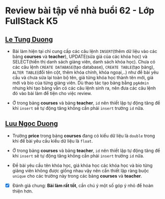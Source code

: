 # Review bài tập về nhà buổi 62 - Lớp FullStack K5

## [Le Tung Duong](https://github.com/duong1801/f8-fullstack-k5/blob/main/Day-52/bai-tap-52.sql)

- Bài làm hiện tại chỉ cung cấp các câu lệnh `INSERT`(thêm dữ liệu vào các bảng **courses** và **teacher**), UPDATE(sửa giá của các khóa học) và SELECT(hiển thị danh sách giảng viên, danh sách khóa học). Chưa có các câu lệnh `CREATE DATABASE`(tạo database), `CREATE TABLE`(tạo bảng), `ALTER TABLE`(đổi tên cột, thêm khóa chính, khóa ngoại,..) như đề bài yêu cầu và chưa sửa lại toàn bộ tên, giá từng khóa học thành tên mới, giá mới và bio của từng giảng viên. Dù thao tác tạo bảng bằng `pgAdmin` nhưng khi tạo bảng vẫn có các câu lệnh sinh ra, nên đưa các câu lệnh đó vào bài làm để tiện cho việc review.

- Ở trong bảng **courses** và bảng **teacher**, `id` nên thiết lập tự động tăng để khi `insert` sẽ tự động tăng không cần phải `insert` trường `id` nữa.

## [Luu Ngoc Duong](https://github.com/duongluu9898/k5_duongluu_baitap/blob/main/teachers.sql)

- Trường **price** trong bảng **courses** đang có kiểu dữ liệu là `double` trong khi để bài yêu cầu kiểu dữ liệu là `float`.

- Ở trong bảng **courses** và bảng **teacher**, `id` nên thiết lập tự động tăng để khi `insert` sẽ tự động tăng không cần phải `insert` trường `id` nữa.

- Đề bài yêu cầu tên khóa học, giá khóa học các khóa học và bio từng giảng viên không được giống nhau vậy nên cần thiết lập ràng buộc `unique` cho các trường này trong các bảng **courses** và **teacher**.

- [x] Đánh giá chung: **Bài làm rất tốt**, cần chú ý một số góp ý nhỏ để hoàn thiện hơn.
